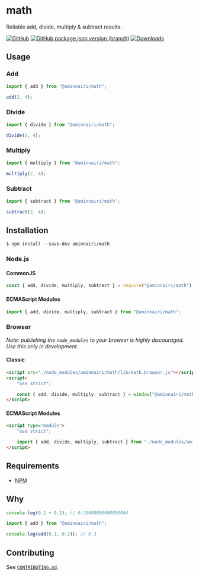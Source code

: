 # math

Reliable add, divide, multiply & subtract results.

[![GitHub](https://img.shields.io/github/license/aminnairi/math)](./LICENSE.md) [![GitHub package.json version (branch)](https://img.shields.io/github/package-json/v/aminnairi/math/latest)](https://github.com/aminnairi/math/tree/latest) [![Downloads](https://img.shields.io/badge/downloads-1M%2Fweek-green)](https://www.youtube.com/watch?v=dQw4w9WgXcQ)

## Usage

### Add

```javascript
import { add } from "@aminnairi/math";

add(2, 4);
```

### Divide

```javascript
import { divide } from "@aminnairi/math";

divide(2, 4);
```

### Multiply

```javascript
import { multiply } from "@aminnairi/math";

multiply(2, 4);
```

### Subtract

```javascript
import { subtract } from "@aminnairi/math";

subtract(2, 4);
```

## Installation

```console
$ npm install --save-dev aminnairi/math
```

### Node.js

#### CommonJS

```javascript
const { add, divide, multiply, subtract } = require("@aminnairi/math");
```

#### ECMAScript Modules

```javascript
import { add, divide, multiply, subtract } from "@aminnairi/math";
```

### Browser

*Note: publishing the `node_modules` to your browser is highly discouraged. Use this only in development.*

#### Classic

```html
<script src="./node_modules/aminnairi/math/lib/math.browser.js"></script>
<script>
    "use strict";

    const { add, divide, multiply, subtract } = window["@aminnairi/math"];
</script>
```

#### ECMAScript Modules

```html
<script type="module">
    "use strict";

    import { add, divide, multiply, subtract } from "./node_modules/aminnairi/math/lib/math.esm.js";
</script>
```

## Requirements

- [NPM](https://nodejs.org/en/)


## Why

```javascript
console.log(0.1 + 0.2); // 0.30000000000000004
```

```javascript
import { add } from "@aminnairi/math";

console.log(add(0.1, 0.2)); // 0.3
```

## Contributing

See [`CONTRIBUTING.md`](./CONTRIBUTING.md).
